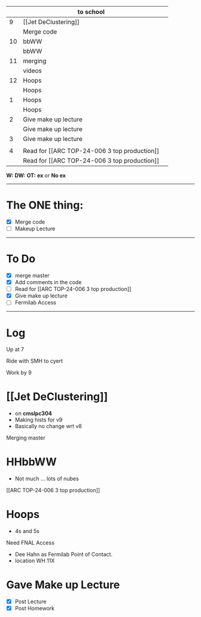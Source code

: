 
|     | to school                                    |     |
| --- | -------------------------------------------- | --- |
| 9   | [[Jet DeClustering]]                         |     |
|     | Merge code                                   |     |
| 10  | bbWW                                         |     |
|     | bbWW                                         |     |
| 11  | merging                                      |     |
|     | videos                                       |     |
| 12  | Hoops                                        |     |
|     | Hoops                                        |     |
| 1   | Hoops                                        |     |
|     | Hoops                                        |     |
| 2   | Give make up lecture                         |     |
|     | Give make up lecture                         |     |
| 3   | Give make up lecture                         |     |
|     |                                              |     |
| 4   | Read for [[ARC TOP-24-006 3 top production]] |     |
|     | Read for [[ARC TOP-24-006 3 top production]] |     |

**W:**
**DW:**
**OT:**
**ex** or **No ex**

---
# The ONE thing: 
- [x] Merge code
- [ ] Makeup Lecture

---
# To Do

- [x] merge master
- [x] Add comments in the code
- [ ] Read for [[ARC TOP-24-006 3 top production]]
- [x] Give make up lecture
- [ ] Fermilab Access

---

# Log

Up at 7

Ride with SMH to cyert

Work by 9

# [[Jet DeClustering]]
- on **cmslpc304**
- Making hists for v9 
- Basically no change wrt v8


Merging master


# HHbbWW
- Not much ... lots of nubes


[[ARC TOP-24-006 3 top production]]

# Hoops
- 4s and 5s 

Need FNAL Access
- Dee Hahn as Fermilab Point of Contact.
- location WH 11X

# Gave Make up Lecture
- [x] Post Lecture
- [x] Post Homework
